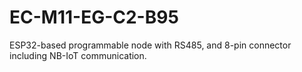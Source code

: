 # EC-M11-EG-C2-B95
ESP32-based programmable node with RS485, and 8-pin connector including NB-IoT communication.
